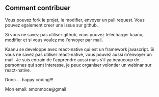 ## Comment contribuer
Vous pouvez fork le projet, le modifier, envoyer un pull request. Vous pouvez egalement creer une issue sur github.

Si vous ne savez pas utiliser github, vous pouvez telecharger kaanu, modifier et si vous voulez me l'envoyer par mail.

Kaanu se developpe avec react-native qui est un framework javascript. Si vous ne savez pas utiliser react-native, vous pouvez aussi m'envoyer un mail. Je suis entrain de l'apprendre aussi mais s'il ya beaucoup de personnes qui sont interesse, je peux organiser volontier un webinar sur react-native.

Donc ... happy coding!!!

Mon email: amonmoce@gmail
